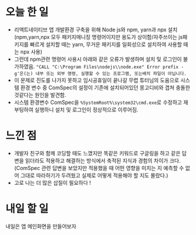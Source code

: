 # 오늘 한 일
- 리액트네이티브 앱 개발환경 구축을 위해 Node js와 npm, yarn과 npx 설치 (npm,yarn,npx 모두 패키지매니징 명령어이지만 용도가 상이함/자주쓰이는 js패키지를 빠르게 설치할 때는 yarn, 무거운 패키지를 일회성으로 설치하여 사용할 때는 npx 사용)
- 그런데 npm관련 명령어 사용시 아래와 같은 오류가 발생하며 설치 및 로그인이 불가하였음.
` "CALL "C:\Program Files\nodejs\\node.exe" Error
prefix -g'은(는) 내부 또는 외부 명령, 실행할 수 있는 프로그램, 또는배치 파일이 아닙니다. `
- 이 문제로 진도를 나가지 못하고 임시공휴일이 끝나갈 무렵 튜터님의 도움으로 시스템 환경 변수 중 ComSpec의 설정이 기존에 설치되어있던 몽고디비와 겹쳐 충돌한 것같다는 원인을 발견함.
- 시스템 환경변수 ComSpec을 ` %SystemRoot%\system32\cmd.exe `로 수정하고 재부팅하여 실행하니 설치 및 로그인이 정상적으로 이루어짐.

# 느낀 점
- 개발자 친구와 함께 코딩할 때도 느꼈지만 똑같은 키워드로 구글링을 하고 같은 답변을 읽더라도 적용하고 해결하는 방식에서 축적된 지식과 경험의 차이가 크다. (ComSpec 관련 답변을 보았지만 적용했을 때 어떤 영향을 미치는 지 예측할 수 없어 그대로 따라하기가 두려웠고 실제로 어떻게 적용해야 할 지도 몰랐다.) 
- 고로 나는 더 많은 삽질이 필요하다 ! 


# 내일 할 일
내일은 앱 메인화면을 만들어보자
